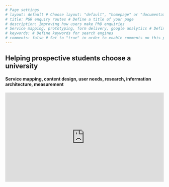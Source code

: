 ```yaml
---
# Page settings
# layout: default # Choose layout: "default", "homepage" or "documentation-archive"
# title: PGR enquiry routes # Define a title of your page
# description: Improving how users make PhD enquiries 
# Service mapping, prototyping, form delivery, google analytics # Define a description of your page
# keywords: # Define keywords for search engines
# comments: false # Set to "true" in order to enable comments on this page. Make sure you properly setup "disqus_forum_shortname" variable in "_config.yml"
---
```



<style>
.container {
  position: relative;
  width: 100%;
  overflow: hidden;
  padding-top: 56.25%; /* 16:9 Aspect Ratio */
}

.responsive-iframe {
  position: absolute;
  top: 0;
  left: 0;
  bottom: 0;
  right: 0;
  width: 100%;
  height: 100%;
  border: none;
}
</style>

## Helping prospective students choose a university<br/>
#### Service mapping, content design, user needs, research, information architecture, measurement

<div class="container"> 
<iframe class="responsive-iframe" src="https://miro.com/app/embed/uXjVO_lTUI0=/?pres=1&frameId=3458764522439136394" frameBorder="0" scrolling="no" allowFullScreen></iframe>
</div>

<br/>
